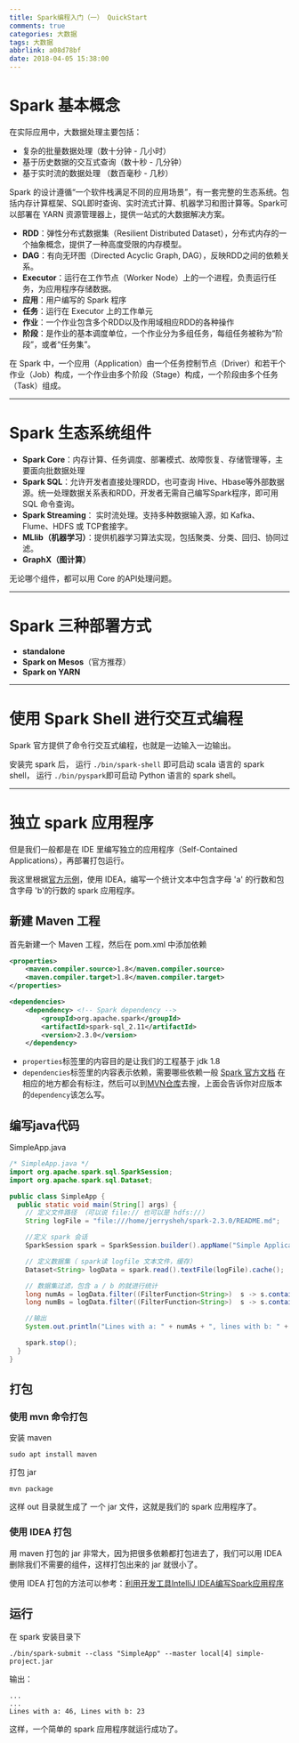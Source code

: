 ```yaml
---
title: Spark编程入门（一） QuickStart
comments: true
categories: 大数据
tags: 大数据
abbrlink: a08d78bf
date: 2018-04-05 15:38:00
---
```


# Spark 基本概念

在实际应用中，大数据处理主要包括：
- 复杂的批量数据处理（数十分钟 - 几小时）
- 基于历史数据的交互式查询（数十秒 - 几分钟）
- 基于实时流的数据处理 （数百毫秒 - 几秒）

Spark 的设计遵循“一个软件栈满足不同的应用场景”，有一套完整的生态系统。包括内存计算框架、SQL即时查询、实时流式计算、机器学习和图计算等。Spark可以部署在 YARN 资源管理器上，提供一站式的大数据解决方案。

<!-- more -->

* **RDD**：弹性分布式数据集（Resilient Distributed Dataset），分布式内存的一个抽象概念，提供了一种高度受限的内存模型。
* **DAG**：有向无环图（Directed Acyclic Graph, DAG），反映RDD之间的依赖关系。
* **Executor**：运行在工作节点（Worker Node）上的一个进程，负责运行任务，为应用程序存储数据。
* **应用**：用户编写的 Spark 程序
* **任务**：运行在 Executor 上的工作单元
* **作业**：一个作业包含多个RDD以及作用域相应RDD的各种操作
* **阶段**：是作业的基本调度单位，一个作业分为多组任务，每组任务被称为“阶段”，或者“任务集”。

在 Spark 中，一个应用（Application）由一个任务控制节点（Driver）和若干个作业（Job）构成，一个作业由多个阶段（Stage）构成，一个阶段由多个任务（Task）组成。

---

# Spark 生态系统组件

- **Spark Core**：内存计算、任务调度、部署模式、故障恢复、存储管理等，主要面向批数据处理
- **Spark SQL**：允许开发者直接处理RDD，也可查询 Hive、Hbase等外部数据源。统一处理数据关系表和RDD，开发者无需自己编写Spark程序，即可用 SQL 命令查询。
- **Spark Streaming**： 实时流处理。支持多种数据输入源，如 Kafka、Flume、HDFS 或 TCP套接字。
- **MLlib（机器学习）**：提供机器学习算法实现，包括聚类、分类、回归、协同过滤。
- **GraphX（图计算）**

无论哪个组件，都可以用 Core 的API处理问题。

---

# Spark 三种部署方式

* **standalone**
* **Spark on Mesos**（官方推荐）
* **Spark on YARN**

---

# 使用 Spark Shell 进行交互式编程

Spark 官方提供了命令行交互式编程，也就是一边输入一边输出。

安装完 spark 后， 运行 `./bin/spark-shell` 即可启动 scala 语言的 spark shell， 运行 `./bin/pyspark`即可启动 Python 语言的 spark shell。

---

# 独立 spark 应用程序

但是我们一般都是在 IDE 里编写独立的应用程序（Self-Contained Applications），再部署打包运行。

我这里根据[官方示例](http://spark.apache.org/docs/latest/quick-start.html)，使用 IDEA，编写一个统计文本中包含字母 'a' 的行数和包含字母 'b'的行数的 spark 应用程序。


## 新建 Maven 工程

首先新建一个 Maven 工程，然后在 pom.xml 中添加依赖

```xml
<properties>
    <maven.compiler.source>1.8</maven.compiler.source>
    <maven.compiler.target>1.8</maven.compiler.target>
</properties>

<dependencies>
    <dependency> <!-- Spark dependency -->
        <groupId>org.apache.spark</groupId>
        <artifactId>spark-sql_2.11</artifactId>
        <version>2.3.0</version>
    </dependency>
```

- `properties`标签里的内容目的是让我们的工程基于 jdk 1.8
- `dependencies`标签里的内容表示依赖，需要哪些依赖一般 [Spark 官方文档](http://spark.apache.org/docs/latest/quick-start.html) 在相应的地方都会有标注，然后可以到[MVN仓库](http://mvnrepository.com/)去搜，上面会告诉你对应版本的`dependency`该怎么写。

## 编写java代码

SimpleApp.java

```java
/* SimpleApp.java */
import org.apache.spark.sql.SparkSession;
import org.apache.spark.sql.Dataset;

public class SimpleApp {
  public static void main(String[] args) {
    // 定义文件路径 （可以说 file:// 也可以是 hdfs://）
    String logFile = "file:///home/jerrysheh/spark-2.3.0/README.md";

    //定义 spark 会话
    SparkSession spark = SparkSession.builder().appName("Simple Application").getOrCreate();

    // 定义数据集（ spark读 logfile 文本文件，缓存）
    Dataset<String> logData = spark.read().textFile(logFile).cache();

    // 数据集过滤，包含 a / b 的就进行统计
    long numAs = logData.filter((FilterFunction<String>)  s -> s.contains("a")).count();
    long numBs = logData.filter((FilterFunction<String>)  s -> s.contains("b")).count();

    //输出
    System.out.println("Lines with a: " + numAs + ", lines with b: " + numBs);

    spark.stop();
  }
}
```

## 打包

### 使用 mvn 命令打包

安装 maven
```
sudo apt install maven
```

打包 jar
```
mvn package
```

这样 out 目录就生成了 一个 jar 文件，这就是我们的 spark 应用程序了。

### 使用 IDEA 打包

用 maven 打包的 jar 非常大，因为把很多依赖都打包进去了，我们可以用 IDEA 删除我们不需要的组件，这样打包出来的 jar 就很小了。

使用 IDEA 打包的方法可以参考：[利用开发工具IntelliJ IDEA编写Spark应用程序](http://dblab.xmu.edu.cn/blog/1327/)

## 运行

在 spark 安装目录下

```
./bin/spark-submit --class "SimpleApp" --master local[4] simple-project.jar
```

输出：

```
...
...
Lines with a: 46, Lines with b: 23
```

这样，一个简单的 spark 应用程序就运行成功了。
